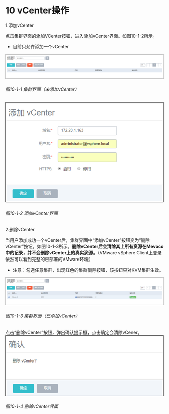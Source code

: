 # 10 vCenter操作

1.添加vCenter

点击集群界面的添加VCenter按钮，进入添加vCenter界面。如图10-1-2所示。

* 目前只允许添加一个vCenter

![png](../images/10-1-1.png "图10-1-1未添加vCenter集群界面")

###### 图10-1-1 集群界面（未添加vCenter）


![png](../images/10-1-2.png "图10-1-2集群结构图")

###### 图10-1-2 添加vCenter界面

2.删除vCenter

当用户添加成功一个vCenter后，集群界面中“添加vCenter”按钮变为“删除vCenter”按钮。如图10-1-3所示。**删除vCenter后会清除其上所有资源在Mevoco中的记录，并不会删除vCenter上的真实资源。**（VMware vSphere Client上登录依然可以看到完整的已部署的VMware环境）

* 注意：勾选任意集群，出现红色的集群删除按钮，该按钮只对KVM集群生效。

![png](../images/10-1-3.png "图10-1-3 已添加vCenter集群界面")

###### 图10-1-3 集群界面（已添加vCenter）

点击“删除vCenter”按钮，弹出确认提示框，点击确定会清除vCener。
![png](../images/10-1-4.png "图10-1-4删除vCenter界面")

###### 图10-1-4 删除vCenter界面
